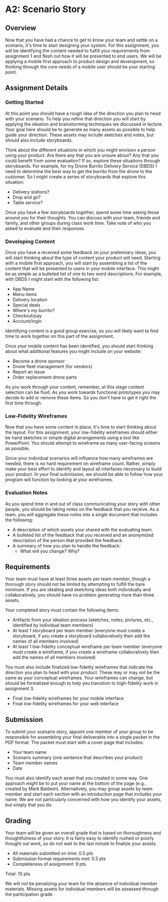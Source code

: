 A2: Scenario Story
============================

## Overview

Now that you have had a chance to get to know your team and settle on a scenario, it's time to start designing your system. For this assignment, you will be identifying the content needed to fulfill your requirements from assignment 1 and flesh out how it will be presented to end users. We will be applying a mobile first approach to product design and development, so thinking through the core needs of a mobile user should be your starting point.

## Assignment Details

### Getting Started

At this point you should have a rough idea of the direction you plan to head with your scenario. To help you refine that direction you will start by applying the ideation and brainstorming techniques we discussed in lecture. Your goal here should be to generate as many assets as possible to help guide your direction. These assets may include sketches and notes, but should also include storyboards.

Think about the different situations in which you might envision a person using your product. Are there any that you are unsure about? Any that you could benefit from some evaluation? If so, explore these situations through storyboards. For example, for my Drone Burrito Delivery Service (DBDS) I need to determine the best way to get the burrito from the drone to the customer. So I might create a series of storyboards that explore this situation:

* Delivery stations?
* Drop and go?
* Table service?

Once you have a few storyboards together, spend some time asking those around you for their thoughts. You can discuss with your team, friends and family, and other groups during class work time. Take note of who you asked to evaluate and their responses.

### Developing Content

Once you have a received some feedback on your preliminary ideas, you will start thinking about the type of content your product will need.
Starting with a mobile first approach, you will start by assembling a list of the content that will be presented to users in your mobile interface. This might be as simple as a bulleted list of one to two word descriptions. For example, with DBDS I might start with the following list:

* App Name
* Menu items
* Delivery location
* Special deals
* Where's my burrito?
* Checkout/pay
* Account/login

Identifying content is a good group exercise, so you will likely want to find time to work together on this part of the assignment.

Once your mobile content has been identified, you should start thinking about what additional features you might include on your website:

* Become a drone sponsor
* Drone fleet management (for vendors)
* Report an issue
* Order replacement drone parts

As you work through your content, remember, at this stage content selection can be fluid. As you work towards functional prototypes you may decide to add or remove these items. So you don't have to get it right the first time through.

### Low-Fidelity Wireframes

Now that you have some content in place, it's time to start thinking about the layout. For this assignment, your low-fidelity wireframes should either be hand sketches or simple digital arrangements using a tool like PowerPoint. You should attempt to wireframe as many user-facing screens as possible. 

Since your individual scenarios will influence how many wireframes are needed, there is no hard requirement on wireframe count. Rather, simply make your best effort to identify and layout all interfaces necessary to build your product. In your final submission, we should be able to follow how your program will function by looking at your wireframes.

### Evaluation Notes

As you spend time in and out of class communicating your story with other people, you should be taking notes on the feedback that you receive. As a team, you will aggregate these notes into a single document that includes the following:

* A description of which assets your shared with the evaluating team.
* A bulleted list of the feedback that you received and an anonymized description of the person that provided the feedback.
* A summary of how you plan to handle the feedback:
	* What will you change? Why?


## Requirements

Your team must have at least three assets per team member, though a thorough story should not be limited by attempting to fulfill the bare minimum. If you are ideating and sketching ideas both individually and collaboratively, you should have no problem generating more than three assets.

Your completed story must contain the following items:

* Artifacts from your ideation process (sketches, notes, pictures, etc., identified by individual team members)
* At least 1 storyboard per team member (everyone must create a storyboard, if you create a storyboard collaboratively then add the names of all members involved)
* At least 1 low-fidelity conceptual wireframe per team member (everyone must create a wireframe, if you create a wireframe collaboratively then add the names of all members involved)

You must also include finalized low-fidelity wireframes that indicate the direction you plan to head with your product. These may or may not be the same as your conceptual wireframes. Your wireframes can change, but should be formalized enough to help you transition to high-fidelity work in assignment 3.

* Final low-fidelity wireframes for your mobile interface
* Final low-fidelity wireframes for your web interface

## Submission

To submit your scenario story, appoint one member of your group to be responsible for assembling your final deliverable into a single packet in the PDF format. The packet must start with a cover page that includes:

* Your team name
* Scenario summary (one sentence that describes your product)
* Team member names
* Date

You must also identify each asset that you created in some way. One approach might be to put your name at the bottom of the page (e.g., created by Mark Baldwin). Alternatively, you may group assets by team member and start each section with an introduction page that includes your name. We are not particularly concerned with how you identify your assets, but simply that you do.

## Grading

Your team will be given an overall grade that is based on thoroughness and thoughtfulness of your story. It is fairly easy to identify rushed or poorly thought out work, so do not wait to the last minute to finalize your assets.

* All materials submitted on time: 0.5 pts
* Submission format requirements met: 0.5 pts
* Completeness of assignment: 9 pts

Total: 10 pts

We will not be penalizing your team for the absence of individual member materials. Missing assets for individual members will be assessed through the participation grade.





